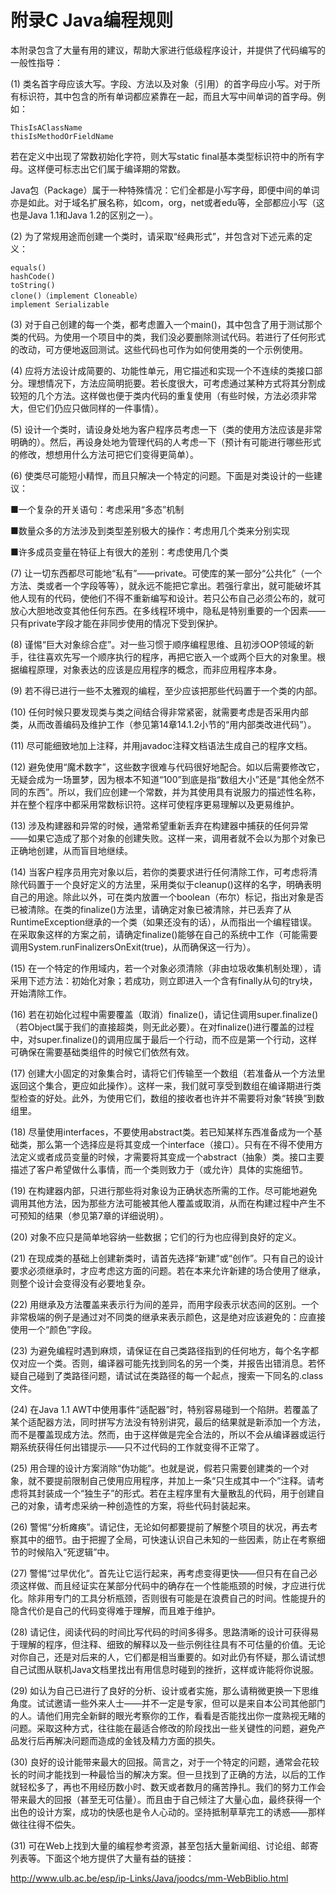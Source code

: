 # 附录C Java编程规则


本附录包含了大量有用的建议，帮助大家进行低级程序设计，并提供了代码编写的一般性指导：

(1) 类名首字母应该大写。字段、方法以及对象（引用）的首字母应小写。对于所有标识符，其中包含的所有单词都应紧靠在一起，而且大写中间单词的首字母。例如：

```
ThisIsAClassName
thisIsMethodOrFieldName
```

若在定义中出现了常数初始化字符，则大写static final基本类型标识符中的所有字母。这样便可标志出它们属于编译期的常数。

Java包（Package）属于一种特殊情况：它们全都是小写字母，即便中间的单词亦是如此。对于域名扩展名称，如com，org，net或者edu等，全部都应小写（这也是Java 1.1和Java 1.2的区别之一）。

(2) 为了常规用途而创建一个类时，请采取“经典形式”，并包含对下述元素的定义：

```
equals()
hashCode()
toString()
clone()（implement Cloneable）
implement Serializable
```

(3) 对于自己创建的每一个类，都考虑置入一个main()，其中包含了用于测试那个类的代码。为使用一个项目中的类，我们没必要删除测试代码。若进行了任何形式的改动，可方便地返回测试。这些代码也可作为如何使用类的一个示例使用。

(4) 应将方法设计成简要的、功能性单元，用它描述和实现一个不连续的类接口部分。理想情况下，方法应简明扼要。若长度很大，可考虑通过某种方式将其分割成较短的几个方法。这样做也便于类内代码的重复使用（有些时候，方法必须非常大，但它们仍应只做同样的一件事情）。

(5) 设计一个类时，请设身处地为客户程序员考虑一下（类的使用方法应该是非常明确的）。然后，再设身处地为管理代码的人考虑一下（预计有可能进行哪些形式的修改，想想用什么方法可把它们变得更简单）。

(6) 使类尽可能短小精悍，而且只解决一个特定的问题。下面是对类设计的一些建议：

■一个复杂的开关语句：考虑采用“多态”机制

■数量众多的方法涉及到类型差别极大的操作：考虑用几个类来分别实现

■许多成员变量在特征上有很大的差别：考虑使用几个类

(7) 让一切东西都尽可能地“私有”——private。可使库的某一部分“公共化”（一个方法、类或者一个字段等等），就永远不能把它拿出。若强行拿出，就可能破坏其他人现有的代码，使他们不得不重新编写和设计。若只公布自己必须公布的，就可放心大胆地改变其他任何东西。在多线程环境中，隐私是特别重要的一个因素——只有private字段才能在非同步使用的情况下受到保护。

(8) 谨惕“巨大对象综合症”。对一些习惯于顺序编程思维、且初涉OOP领域的新手，往往喜欢先写一个顺序执行的程序，再把它嵌入一个或两个巨大的对象里。根据编程原理，对象表达的应该是应用程序的概念，而非应用程序本身。

(9) 若不得已进行一些不太雅观的编程，至少应该把那些代码置于一个类的内部。

(10) 任何时候只要发现类与类之间结合得非常紧密，就需要考虑是否采用内部类，从而改善编码及维护工作（参见第14章14.1.2小节的“用内部类改进代码”）。

(11) 尽可能细致地加上注释，并用javadoc注释文档语法生成自己的程序文档。

(12) 避免使用“魔术数字”，这些数字很难与代码很好地配合。如以后需要修改它，无疑会成为一场噩梦，因为根本不知道“100”到底是指“数组大小”还是“其他全然不同的东西”。所以，我们应创建一个常数，并为其使用具有说服力的描述性名称，并在整个程序中都采用常数标识符。这样可使程序更易理解以及更易维护。

(13) 涉及构建器和异常的时候，通常希望重新丢弃在构建器中捕获的任何异常——如果它造成了那个对象的创建失败。这样一来，调用者就不会以为那个对象已正确地创建，从而盲目地继续。

(14) 当客户程序员用完对象以后，若你的类要求进行任何清除工作，可考虑将清除代码置于一个良好定义的方法里，采用类似于cleanup()这样的名字，明确表明自己的用途。除此以外，可在类内放置一个boolean（布尔）标记，指出对象是否已被清除。在类的finalize()方法里，请确定对象已被清除，并已丢弃了从RuntimeException继承的一个类（如果还没有的话），从而指出一个编程错误。在采取象这样的方案之前，请确定finalize()能够在自己的系统中工作（可能需要调用System.runFinalizersOnExit(true)，从而确保这一行为）。

(15) 在一个特定的作用域内，若一个对象必须清除（非由垃圾收集机制处理），请采用下述方法：初始化对象；若成功，则立即进入一个含有finally从句的try块，开始清除工作。

(16) 若在初始化过程中需要覆盖（取消）finalize()，请记住调用super.finalize()（若Object属于我们的直接超类，则无此必要）。在对finalize()进行覆盖的过程中，对super.finalize()的调用应属于最后一个行动，而不应是第一个行动，这样可确保在需要基础类组件的时候它们依然有效。

(17) 创建大小固定的对象集合时，请将它们传输至一个数组（若准备从一个方法里返回这个集合，更应如此操作）。这样一来，我们就可享受到数组在编译期进行类型检查的好处。此外，为使用它们，数组的接收者也许并不需要将对象“转换”到数组里。

(18) 尽量使用interfaces，不要使用abstract类。若已知某样东西准备成为一个基础类，那么第一个选择应是将其变成一个interface（接口）。只有在不得不使用方法定义或者成员变量的时候，才需要将其变成一个abstract（抽象）类。接口主要描述了客户希望做什么事情，而一个类则致力于（或允许）具体的实施细节。

(19) 在构建器内部，只进行那些将对象设为正确状态所需的工作。尽可能地避免调用其他方法，因为那些方法可能被其他人覆盖或取消，从而在构建过程中产生不可预知的结果（参见第7章的详细说明）。

(20) 对象不应只是简单地容纳一些数据；它们的行为也应得到良好的定义。

(21) 在现成类的基础上创建新类时，请首先选择“新建”或“创作”。只有自己的设计要求必须继承时，才应考虑这方面的问题。若在本来允许新建的场合使用了继承，则整个设计会变得没有必要地复杂。

(22) 用继承及方法覆盖来表示行为间的差异，而用字段表示状态间的区别。一个非常极端的例子是通过对不同类的继承来表示颜色，这是绝对应该避免的：应直接使用一个“颜色”字段。

(23) 为避免编程时遇到麻烦，请保证在自己类路径指到的任何地方，每个名字都仅对应一个类。否则，编译器可能先找到同名的另一个类，并报告出错消息。若怀疑自己碰到了类路径问题，请试试在类路径的每一个起点，搜索一下同名的.class文件。

(24) 在Java 1.1 AWT中使用事件“适配器”时，特别容易碰到一个陷阱。若覆盖了某个适配器方法，同时拼写方法没有特别讲究，最后的结果就是新添加一个方法，而不是覆盖现成方法。然而，由于这样做是完全合法的，所以不会从编译器或运行期系统获得任何出错提示——只不过代码的工作就变得不正常了。

(25) 用合理的设计方案消除“伪功能”。也就是说，假若只需要创建类的一个对象，就不要提前限制自己使用应用程序，并加上一条“只生成其中一个”注释。请考虑将其封装成一个“独生子”的形式。若在主程序里有大量散乱的代码，用于创建自己的对象，请考虑采纳一种创造性的方案，将些代码封装起来。

(26) 警惕“分析瘫痪”。请记住，无论如何都要提前了解整个项目的状况，再去考察其中的细节。由于把握了全局，可快速认识自己未知的一些因素，防止在考察细节的时候陷入“死逻辑”中。

(27) 警惕“过早优化”。首先让它运行起来，再考虑变得更快——但只有在自己必须这样做、而且经证实在某部分代码中的确存在一个性能瓶颈的时候，才应进行优化。除非用专门的工具分析瓶颈，否则很有可能是在浪费自己的时间。性能提升的隐含代价是自己的代码变得难于理解，而且难于维护。

(28) 请记住，阅读代码的时间比写代码的时间多得多。思路清晰的设计可获得易于理解的程序，但注释、细致的解释以及一些示例往往具有不可估量的价值。无论对你自己，还是对后来的人，它们都是相当重要的。如对此仍有怀疑，那么请试想自己试图从联机Java文档里找出有用信息时碰到的挫折，这样或许能将你说服。

(29) 如认为自己已进行了良好的分析、设计或者实施，那么请稍微更换一下思维角度。试试邀请一些外来人士——并不一定是专家，但可以是来自本公司其他部门的人。请他们用完全新鲜的眼光考察你的工作，看看是否能找出你一度熟视无睹的问题。采取这种方式，往往能在最适合修改的阶段找出一些关键性的问题，避免产品发行后再解决问题而造成的金钱及精力方面的损失。

(30) 良好的设计能带来最大的回报。简言之，对于一个特定的问题，通常会花较长的时间才能找到一种最恰当的解决方案。但一旦找到了正确的方法，以后的工作就轻松多了，再也不用经历数小时、数天或者数月的痛苦挣扎。我们的努力工作会带来最大的回报（甚至无可估量）。而且由于自己倾注了大量心血，最终获得一个出色的设计方案，成功的快感也是令人心动的。坚持抵制草草完工的诱惑——那样做往往得不偿失。

(31) 可在Web上找到大量的编程参考资源，甚至包括大量新闻组、讨论组、邮寄列表等。下面这个地方提供了大量有益的链接：

http://www.ulb.ac.be/esp/ip-Links/Java/joodcs/mm-WebBiblio.html